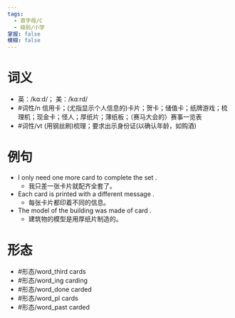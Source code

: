 ```yaml
---
tags:
  - 首字母/C
  - 级别/小学
掌握: false
模糊: false
---
```

# 词义
- 英：/kɑːd/； 美：/kɑːrd/
- #词性/n  信用卡；(尤指显示个人信息的)卡片；贺卡；储值卡；纸牌游戏；梳理机；现金卡；怪人；厚纸片；薄纸板；（赛马大会的）赛事一览表
- #词性/vt  (用钢丝刷)梳理；要求出示身份证(以确认年龄，如购酒)
# 例句
- I only need one more card to complete the set .
	- 我只差一张卡片就配齐全套了。
- Each card is printed with a different message .
	- 每张卡片都印着不同的信息。
- The model of the building was made of card .
	- 建筑物的模型是用厚纸片制造的。
# 形态
- #形态/word_third cards
- #形态/word_ing carding 
- #形态/word_done carded
- #形态/word_pl cards
- #形态/word_past carded
